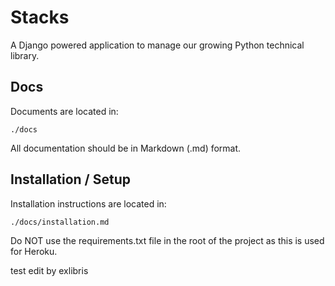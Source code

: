 Stacks
======

A Django powered application to manage our growing Python technical library.

Docs
----

Documents are located in:

    ./docs

All documentation should be in Markdown (.md) format.

Installation / Setup
--------------------

Installation instructions are located in:

    ./docs/installation.md

Do NOT use the requirements.txt file in the root of the project as this is used for Heroku.

test edit by exlibris
